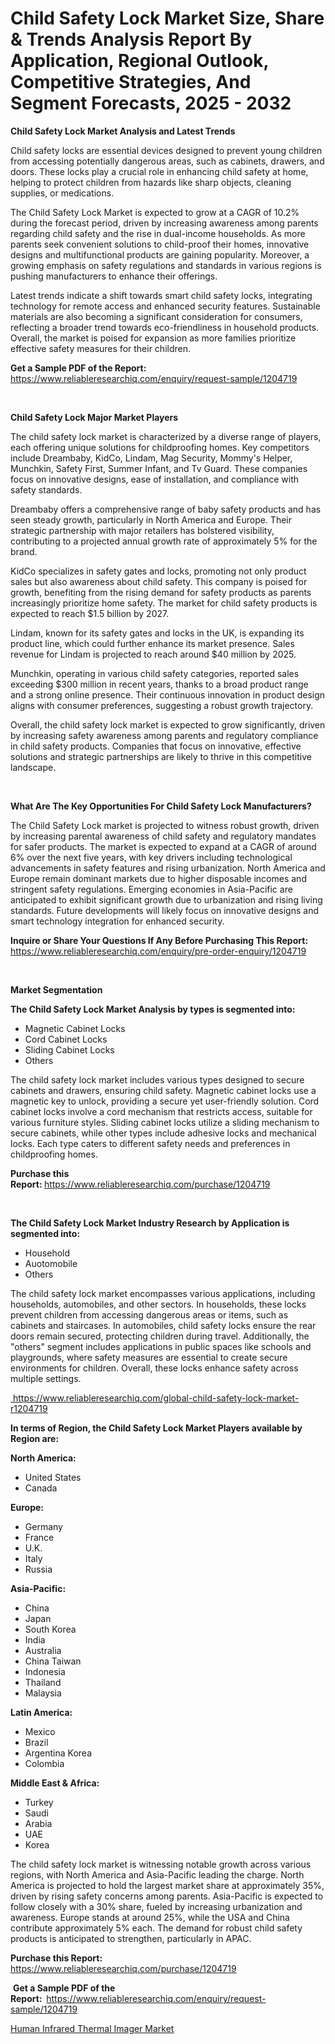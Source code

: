 <p><h1>Child Safety Lock Market Size, Share & Trends Analysis Report By Application, Regional Outlook, Competitive Strategies, And Segment Forecasts, 2025 - 2032</h1></p><p><strong>Child Safety Lock Market Analysis and Latest Trends</strong></p>
<p><p>Child safety locks are essential devices designed to prevent young children from accessing potentially dangerous areas, such as cabinets, drawers, and doors. These locks play a crucial role in enhancing child safety at home, helping to protect children from hazards like sharp objects, cleaning supplies, or medications.</p><p>The Child Safety Lock Market is expected to grow at a CAGR of 10.2% during the forecast period, driven by increasing awareness among parents regarding child safety and the rise in dual-income households. As more parents seek convenient solutions to child-proof their homes, innovative designs and multifunctional products are gaining popularity. Moreover, a growing emphasis on safety regulations and standards in various regions is pushing manufacturers to enhance their offerings.</p><p>Latest trends indicate a shift towards smart child safety locks, integrating technology for remote access and enhanced security features. Sustainable materials are also becoming a significant consideration for consumers, reflecting a broader trend towards eco-friendliness in household products. Overall, the market is poised for expansion as more families prioritize effective safety measures for their children.</p></p>
<p><strong>Get a Sample PDF of the Report:&nbsp;</strong> <a href="https://www.reliableresearchiq.com/enquiry/request-sample/1204719?utm_campaign=2285&utm_medium=2&utm_source=Github&utm_content=ia&utm_term=26032025&utm_id=child-safety-lock">https://www.reliableresearchiq.com/enquiry/request-sample/1204719</a></p>
<p>&nbsp;</p>
<p><strong>Child Safety Lock Major Market Players</strong></p>
<p><p>The child safety lock market is characterized by a diverse range of players, each offering unique solutions for childproofing homes. Key competitors include Dreambaby, KidCo, Lindam, Mag Security, Mommy's Helper, Munchkin, Safety First, Summer Infant, and Tv Guard. These companies focus on innovative designs, ease of installation, and compliance with safety standards.</p><p>Dreambaby offers a comprehensive range of baby safety products and has seen steady growth, particularly in North America and Europe. Their strategic partnership with major retailers has bolstered visibility, contributing to a projected annual growth rate of approximately 5% for the brand.</p><p>KidCo specializes in safety gates and locks, promoting not only product sales but also awareness about child safety. This company is poised for growth, benefiting from the rising demand for safety products as parents increasingly prioritize home safety. The market for child safety products is expected to reach $1.5 billion by 2027.</p><p>Lindam, known for its safety gates and locks in the UK, is expanding its product line, which could further enhance its market presence. Sales revenue for Lindam is projected to reach around $40 million by 2025.</p><p>Munchkin, operating in various child safety categories, reported sales exceeding $300 million in recent years, thanks to a broad product range and a strong online presence. Their continuous innovation in product design aligns with consumer preferences, suggesting a robust growth trajectory.</p><p>Overall, the child safety lock market is expected to grow significantly, driven by increasing safety awareness among parents and regulatory compliance in child safety products. Companies that focus on innovative, effective solutions and strategic partnerships are likely to thrive in this competitive landscape.</p></p>
<p>&nbsp;</p>
<p><strong>What Are The Key Opportunities For Child Safety Lock Manufacturers?</strong></p>
<p><p>The Child Safety Lock market is projected to witness robust growth, driven by increasing parental awareness of child safety and regulatory mandates for safer products. The market is expected to expand at a CAGR of around 6% over the next five years, with key drivers including technological advancements in safety features and rising urbanization. North America and Europe remain dominant markets due to higher disposable incomes and stringent safety regulations. Emerging economies in Asia-Pacific are anticipated to exhibit significant growth due to urbanization and rising living standards. Future developments will likely focus on innovative designs and smart technology integration for enhanced security.</p></p>
<p><strong>Inquire or Share Your Questions If Any Before Purchasing This Report:</strong> <a href="https://www.reliableresearchiq.com/enquiry/pre-order-enquiry/1204719?utm_campaign=2285&utm_medium=2&utm_source=Github&utm_content=ia&utm_term=26032025&utm_id=child-safety-lock">https://www.reliableresearchiq.com/enquiry/pre-order-enquiry/1204719</a></p>
<p>&nbsp;</p>
<p><strong>Market Segmentation</strong></p>
<p><strong>The Child Safety Lock Market Analysis by types is segmented into:</strong></p>
<p><ul><li>Magnetic Cabinet Locks</li><li>Cord Cabinet Locks</li><li>Sliding Cabinet Locks</li><li>Others</li></ul></p>
<p><p>The child safety lock market includes various types designed to secure cabinets and drawers, ensuring child safety. Magnetic cabinet locks use a magnetic key to unlock, providing a secure yet user-friendly solution. Cord cabinet locks involve a cord mechanism that restricts access, suitable for various furniture styles. Sliding cabinet locks utilize a sliding mechanism to secure cabinets, while other types include adhesive locks and mechanical locks. Each type caters to different safety needs and preferences in childproofing homes.</p></p>
<p><strong>Purchase this Report:&nbsp;</strong><a href="https://www.reliableresearchiq.com/purchase/1204719?utm_campaign=2285&utm_medium=2&utm_source=Github&utm_content=ia&utm_term=26032025&utm_id=child-safety-lock">https://www.reliableresearchiq.com/purchase/1204719</a></p>
<p>&nbsp;</p>
<p><strong>The Child Safety Lock Market Industry Research by Application is segmented into:</strong></p>
<p><ul><li>Household</li><li>Auotomobile</li><li>Others</li></ul></p>
<p><p>The child safety lock market encompasses various applications, including households, automobiles, and other sectors. In households, these locks prevent children from accessing dangerous areas or items, such as cabinets and staircases. In automobiles, child safety locks ensure the rear doors remain secured, protecting children during travel. Additionally, the "others" segment includes applications in public spaces like schools and playgrounds, where safety measures are essential to create secure environments for children. Overall, these locks enhance safety across multiple settings.</p></p>
<p><a href="https://www.reliableresearchiq.com/global-child-safety-lock-market-r1204719?utm_campaign=2285&utm_medium=2&utm_source=Github&utm_content=ia&utm_term=26032025&utm_id=child-safety-lock">&nbsp;https://www.reliableresearchiq.com/global-child-safety-lock-market-r1204719</a></p>
<p><strong>In terms of Region, the Child Safety Lock Market Players available by Region are:</strong></p>
<p>
    <p> <strong> North America: </strong>
        <ul>
            <li>United States</li>
            <li>Canada</li>
        </ul>
        </p> 
    <p> <strong> Europe: </strong>
        <ul>
            <li>Germany</li>
            <li>France</li>
            <li>U.K.</li>
            <li>Italy</li>
            <li>Russia</li>
        </ul>
        </p> 
    <p> <strong> Asia-Pacific: </strong>
        <ul>
            <li>China</li>
            <li>Japan</li>
            <li>South Korea</li>
            <li>India</li>
            <li>Australia</li>
            <li>China Taiwan</li>
            <li>Indonesia</li>
            <li>Thailand</li>
            <li>Malaysia</li>
        </ul>
        </p> 
    <p> <strong> Latin America: </strong>
        <ul>
            <li>Mexico</li>
            <li>Brazil</li>
            <li>Argentina Korea</li>
            <li>Colombia</li>
        </ul>
        </p> 
    <p> <strong> Middle East & Africa: </strong>
        <ul>
            <li>Turkey</li>
            <li>Saudi</li>
            <li>Arabia</li>
            <li>UAE</li>
            <li>Korea</li>
        </ul>
    </p>
    </p>
<p><p>The child safety lock market is witnessing notable growth across various regions, with North America and Asia-Pacific leading the charge. North America is projected to hold the largest market share at approximately 35%, driven by rising safety concerns among parents. Asia-Pacific is expected to follow closely with a 30% share, fueled by increasing urbanization and awareness. Europe stands at around 25%, while the USA and China contribute approximately 5% each. The demand for robust child safety products is anticipated to strengthen, particularly in APAC.</p></p>
<p><strong>Purchase this Report: </strong><a href="https://www.reliableresearchiq.com/purchase/1204719?utm_campaign=2285&utm_medium=2&utm_source=Github&utm_content=ia&utm_term=26032025&utm_id=child-safety-lock">https://www.reliableresearchiq.com/purchase/1204719</a></p>
<p>&nbsp;<strong>Get a Sample PDF of the Report:&nbsp;&nbsp;</strong><a href="https://www.reliableresearchiq.com/enquiry/request-sample/1204719?utm_campaign=2285&utm_medium=2&utm_source=Github&utm_content=ia&utm_term=26032025&utm_id=child-safety-lock">https://www.reliableresearchiq.com/enquiry/request-sample/1204719</a></p>
<p><strong></strong></p>
<p><p><a href="https://github.com/JubayerMia832/Market-Research-Report-List-2/blob/main/human-infrared-thermal-imager-market.md?utm_campaign=2285&utm_medium=2&utm_source=Github&utm_content=ia&utm_term=26032025&utm_id=child-safety-lock">Human Infrared Thermal Imager Market</a></p></p>